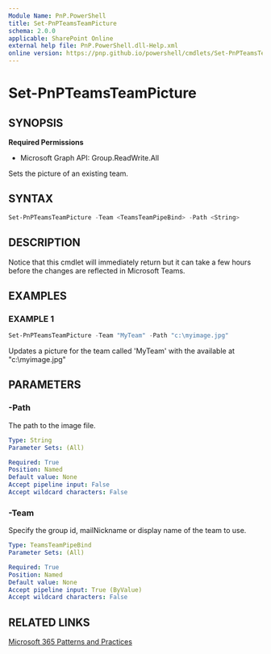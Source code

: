 ```yaml
---
Module Name: PnP.PowerShell
title: Set-PnPTeamsTeamPicture
schema: 2.0.0
applicable: SharePoint Online
external help file: PnP.PowerShell.dll-Help.xml
online version: https://pnp.github.io/powershell/cmdlets/Set-PnPTeamsTeamPicture.html
---
```

 
# Set-PnPTeamsTeamPicture

## SYNOPSIS

**Required Permissions**

  * Microsoft Graph API: Group.ReadWrite.All

Sets the picture of an existing team.

## SYNTAX

```powershell
Set-PnPTeamsTeamPicture -Team <TeamsTeamPipeBind> -Path <String>  
```

## DESCRIPTION
Notice that this cmdlet will immediately return but it can take a few hours before the changes are reflected in Microsoft Teams.

## EXAMPLES

### EXAMPLE 1
```powershell
Set-PnPTeamsTeamPicture -Team "MyTeam" -Path "c:\myimage.jpg"
```
Updates a picture for the team called 'MyTeam' with the available at "c:\myimage.jpg"

## PARAMETERS

### -Path
The path to the image file.

```yaml
Type: String
Parameter Sets: (All)

Required: True
Position: Named
Default value: None
Accept pipeline input: False
Accept wildcard characters: False
```

### -Team
Specify the group id, mailNickname or display name of the team to use.

```yaml
Type: TeamsTeamPipeBind
Parameter Sets: (All)

Required: True
Position: Named
Default value: None
Accept pipeline input: True (ByValue)
Accept wildcard characters: False
```

## RELATED LINKS

[Microsoft 365 Patterns and Practices](https://aka.ms/m365pnp)

